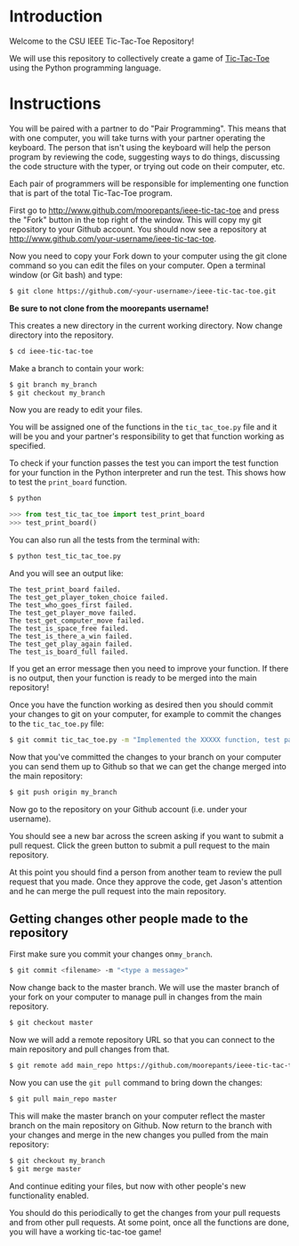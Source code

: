 Introduction
============

Welcome to the CSU IEEE Tic-Tac-Toe Repository!

We will use this repository to collectively create a game of
[Tic-Tac-Toe](http://en.wikipedia.org/wiki/Tic-tac-toe) using the Python
programming language.

Instructions
============

You will be paired with a partner to do "Pair Programming". This means that
with one computer, you will take turns with your partner operating the
keyboard. The person that isn't using the keyboard will help the person program
by reviewing the code, suggesting ways to do things, discussing the code
structure with the typer, or trying out code on their computer, etc.

Each pair of programmers will be responsible for implementing one function that
is part of the total Tic-Tac-Toe program.

First go to http://www.github.com/moorepants/ieee-tic-tac-toe and press the
"Fork" button in the top right of the window. This will copy my git repository
to your Github account. You should now see a repository at
http://www.github.com/your-username/ieee-tic-tac-toe.

Now you need to copy your Fork down to your computer using the git clone
command so you can edit the files on your computer. Open a terminal window (or
Git bash) and type:

```bash
$ git clone https://github.com/<your-username>/ieee-tic-tac-toe.git
```

**Be sure to not clone from the moorepants username!**

This creates a new directory in the current working directory. Now change
directory into the repository.

```bash
$ cd ieee-tic-tac-toe
```

Make a branch to contain your work:

```bash
$ git branch my_branch
$ git checkout my_branch
```

Now you are ready to edit your files.

You will be assigned one of the functions in the `tic_tac_toe.py` file and it
will be you and your partner's responsibility to get that function working as
specified.

To check if your function passes the test you can import the test function for
your function in the Python interpreter and run the test. This shows how to
test the `print_board` function.

```bash
$ python
```

```python
>>> from test_tic_tac_toe import test_print_board
>>> test_print_board()
```

You can also run all the tests from the terminal with:

```bash
$ python test_tic_tac_toe.py
```

And you will see an output like:

```
The test_print_board failed.
The test_get_player_token_choice failed.
The test_who_goes_first failed.
The test_get_player_move failed.
The test_get_computer_move failed.
The test_is_space_free failed.
The test_is_there_a_win failed.
The test_get_play_again failed.
The test_is_board_full failed.
```

If you get an error message then you need to improve your function. If there is
no output, then your function is ready to be merged into the main repository!

Once you have the function working as desired then you should commit your
changes to git on your computer, for example to commit the changes to the
`tic_tac_toe.py` file:

```bash
$ git commit tic_tac_toe.py -m "Implemented the XXXXX function, test passes."
```

Now that you've committed the changes to your branch on your computer you can
send them up to Github so that we can get the change merged into the main
repository:

```bash
$ git push origin my_branch
```

Now go to the repository on your Github account (i.e. under your username).

You should see a new bar across the screen asking if you want to submit a pull
request. Click the green button to submit a pull request to the main
repository.

At this point you should find a person from another team to review the pull
request that you made. Once they approve the code, get Jason's attention and he
can merge the pull request into the main repository.

Getting changes other people made to the repository
---------------------------------------------------

First make sure you commit your changes on`my_branch`.

```bash
$ git commit <filename> -m "<type a message>"
```

Now change back to the master branch. We will use the master branch of your
fork on your computer to manage pull in changes from the main repository.

```bash
$ git checkout master
```

Now we will add a remote repository URL so that you can connect to the main
repository and pull changes from that.

```bash
$ git remote add main_repo https://github.com/moorepants/ieee-tic-tac-toe.git
```

Now you can use the ``git pull`` command to bring down the changes:

```bash
$ git pull main_repo master
```
This will make the master branch on your computer reflect the master branch on
the main repository on Github. Now return to the branch with your changes and
merge in the new changes you pulled from the main repository:

```bash
$ git checkout my_branch
$ git merge master
```

And continue editing your files, but now with other people's new functionality
enabled.

You should do this periodically to get the changes from your pull requests and
from other pull requests. At some point, once all the functions are done, you
will have a working tic-tac-toe game!
